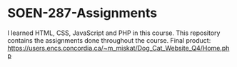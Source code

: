 # SOEN-287-Assignments
I learned HTML, CSS, JavaScript and PHP in this course. This repository contains the assignments done throughout the course.
Final product: 
https://users.encs.concordia.ca/~m_miskat/Dog_Cat_Website_Q4/Home.php
